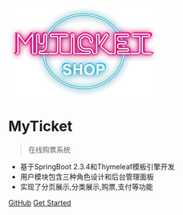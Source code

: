 ![logo](_media/MyTicket.png)

# MyTicket

> 在线购票系统

- 基于SpringBoot 2.3.4和Thymeleaf模板引擎开发
- 用户模块包含三种角色设计和后台管理面板
- 实现了分页展示,分类展示,购票,支付等功能

[GitHub](https://github.com/Timmger)
[Get Started](README)
